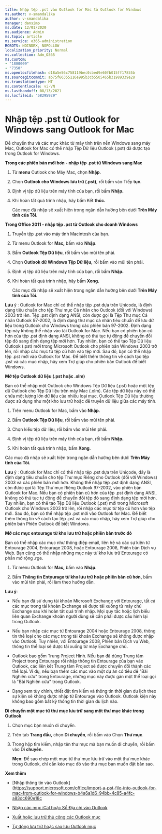 ```yaml
---
title: Nhập tệp .pst vào Outlook for Mac từ Outlook for Windows
ms.author: v-smandalika
author: v-smandalika
manager: dansimp
ms.date: 12/01/2020
ms.audience: Admin
ms.topic: article
ms.service: o365-administration
ROBOTS: NOINDEX, NOFOLLOW
localization_priority: Normal
ms.collection: Adm_O365
ms.custom:
- "1800009"
- "7350"
ms.openlocfilehash: d18a5e56c758119bec0cbed9e60fb015ff17855b
ms.sourcegitcommit: ab75f66355116e995b3cb5505465b31989339e28
ms.translationtype: MT
ms.contentlocale: vi-VN
ms.lasthandoff: 08/13/2021
ms.locfileid: "58295929"
---
```

# <a name="import-a-pst-file-from-outlook-for-windows-to-outlook-for-mac"></a>Nhập tệp .pst từ Outlook for Windows sang Outlook for Mac 

Để chuyển thư và các mục khác từ máy tính trên nền Windows sang máy Mac, Outlook for Mac có thể nhập Tệp Dữ liệu Outlook (.pst) đã được tạo trong Outlook for Windows.

**Trong các phiên bản mới hơn - nhập tệp .pst từ Windows sang Mac**

1. Từ **menu** Outlook cho Máy Mac, chọn **Nhập**.

2. Chọn **Outlook cho Windows lưu trữ (.pst),** rồi bấm vào Tiếp **tục.**

3. Định vị tệp dữ liệu trên máy tính của bạn, rồi bấm **Nhập.**

4. Khi hoàn tất quá trình nhập, hãy bấm Kết **thúc.**

   Các mục đã nhập sẽ xuất hiện trong ngăn dẫn hướng bên dưới **Trên Máy tính của Tôi.**


**Trong Office 2011 - nhập tệp .pst từ Outlook cho doanh Windows**

1. Truyền tệp .pst vào máy tính Macintosh của bạn.

2. Từ menu Outlook for **Mac,** bấm vào **Nhập**.

3. Bấm **Outlook Tệp Dữ liệu**, rồi bấm vào mũi tên phải.

4. Chọn **Outlook dữ Windows Tệp Dữ liệu**, rồi bấm vào mũi tên phải.

5. Định vị tệp dữ liệu trên máy tính của bạn, rồi bấm **Nhập.**

6. Khi hoàn tất quá trình nhập, hãy bấm **Xong.**

   Các mục đã nhập sẽ xuất hiện trong ngăn dẫn hướng bên dưới **Trên Máy tính của Tôi.**

**Lưu** ý : Outlook for Mac chỉ có thể nhập tệp .pst dựa trên Unicode, là định dạng tiêu chuẩn cho tệp Thư mục Cá nhân cho Outlook (đối với Windows) 2003 trở lên. Tệp .pst định dạng ANSI, còn được gọi là Tệp Thư mục Cá nhân Outlook 97-2002, là định dạng thư mục cá nhân tiêu chuẩn để lưu dữ liệu trong Outlook cho Windows trong các phiên bản 97-2002. Định dạng tệp này không thể nhập vào tài Outlook for Mac. Nếu bạn có phiên bản cũ hơn của tệp .pst định dạng ANSI, không có thủ tục tự động để chuyển đổi tệp đó sang định dạng tệp mới hơn. Tuy nhiên, bạn có thể tạo Tệp Dữ liệu Outlook (.pst) mới trong Microsoft Outlook cho phiên bản Windows 2003 trở lên, rồi nhập các mục từ tệp cũ hơn vào tệp mới. Sau đó, bạn có thể nhập tệp .pst mới vào Outlook for Mac. Để biết thêm thông tin về cách tạo tệp  .pst và các mục nhập, hãy xem Trợ giúp cho phiên bản Outlook để biết Windows.

**Mở tệp Outlook dữ liệu (.pst hoặc .olm)**

Bạn có thể nhập một Outlook cho Windows Tệp Dữ liệu (.pst) hoặc một tệp dữ Outlook cho Tệp Dữ liệu trên máy Mac (.olm). Các tệp dữ liệu này có thể chứa một lượng lớn dữ liệu của nhiều loại mục. Outlook Tệp Dữ liệu thường được sử dụng như một kho lưu trữ hoặc để truyền dữ liệu giữa các máy tính.

1. Trên menu Outlook for Mac, bấm vào **Nhập**.

2. Bấm **Outlook Tệp Dữ liệu**, rồi bấm vào mũi tên phải.

3. Chọn kiểu tệp dữ liệu, rồi bấm vào mũi tên phải.

4. Định vị tệp dữ liệu trên máy tính của bạn, rồi bấm **Nhập.**

5. Khi hoàn tất quá trình nhập, bấm **Xong.**

Các mục đã nhập sẽ xuất hiện trong ngăn dẫn hướng bên dưới **Trên Máy tính của Tôi.**

**Lưu** ý : Outlook for Mac chỉ có thể nhập tệp .pst dựa trên Unicode, đây là định dạng tiêu chuẩn cho tệp Thư mục Riêng cho Outlook (đối với Windows) 2003 và các phiên bản mới hơn. Không thể nhập tệp .pst định dạng ANSI, còn được gọi là Tệp Thư mục Riêng Outlook 97-2002, vào phiên bản Outlook for Mac. Nếu bạn có phiên bản cũ hơn của tệp .pst định dạng ANSI, không có thủ tục tự động để chuyển đổi tệp đó sang định dạng tệp mới hơn. Tuy nhiên, bạn có thể tạo Tệp Dữ liệu Outlook (.pst) mới trong Microsoft Outlook cho Windows 2003 trở lên, rồi nhập các mục từ tệp cũ hơn vào tệp mới. Sau đó, bạn có thể nhập tệp .pst mới vào Outlook for Mac. Để biết thêm thông tin về cách tạo tệp .pst và các mục nhập, hãy xem Trợ giúp cho phiên bản Phiên Outlook để biết Windows. 

**Mở các mục entourage từ kho lưu trữ hoặc phiên bản trước đó**

Bạn có thể nhập các mục như thông điệp email, liên hệ và các sự kiện từ Entourage 2004, Entourage 2008, hoặc Entourage 2008, Phiên bản Dịch vụ Web. Bạn cũng có thể nhập những mục này từ kho lưu trữ Entourage có phần mở rộng .rge.

1. Từ menu Outlook for **Mac,** bấm vào **Nhập**.

2. Bấm **Thông tin Entourage từ kho lưu trữ hoặc phiên bản cũ hơn,** bấm vào mũi tên phải, rồi làm theo hướng dẫn.

**Lưu ý**:
- Nếu bạn đã sử dụng tài khoản Microsoft Exchange với Entourage, tất cả các mục trong tài khoản Exchange sẽ được tải xuống từ máy chủ Exchange sau khi hoàn tất quá trình nhập. Mọi quy tắc hoặc lịch biểu liên quan Exchange khoản người dùng sẽ cần phải được cấu hình lại trong Outlook.

- Nếu bạn nhập các mục từ Entourage 2004 hoặc Entourage 2008, thông tin thể loại cho các mục trong tài khoản Exchange sẽ không được nhập vào Outlook. Tuy nhiên, với Entourage 2008, Phiên bản Dịch vụ Web, thông tin thể loại sẽ được tải xuống từ máy Exchange chủ.

- Outlook bao gồm Trung Project Hình. Nếu bạn đã dùng Trung tâm Project trong Entourage rồi nhập thông tin Entourage của bạn vào Outlook, các liên kết Trung tâm Project sẽ được chuyển đổi thành các thể loại. Ví dụ, nếu bạn thêm các mục vào một dự án có tiêu đề "Bài Nghiên cứu" trong Entourage, những mục này được gán một thể loại gọi là "Bài Nghiên cứu" trong Outlook.

- Dạng xem tùy chỉnh, thiết đặt tìm kiếm và thông tin thời gian du lịch theo sự kiện sẽ không được nhập từ Entourage vào Outlook. Outlook kiện này không bao gồm bất kỳ thông tin thời gian du lịch nào.

**Di chuyển một mục từ thư mục lưu trữ sang một thư mục khác trong Outlook**

1. Chọn mục bạn muốn di chuyển.

2. Trên tab **Trang đầu,** chọn **Di chuyển**, rồi bấm vào Chọn **Thư mục**.

3. Trong hộp tìm kiếm, nhập tên thư mục mà bạn muốn di chuyển, rồi bấm vào Di **chuyển.**

   **Mẹo**: Để sao chép một mục từ thư mục lưu trữ vào một thư mục khác trong Outlook, chỉ cần kéo mục đó vào thư mục bạn muốn đặt bản sao.

**Xem thêm**

- [Nhập thông tin vào Outlook] (https://support.microsoft.com/office/import-a-pst-file-into-outlook-for-mac-from-outlook-for-windows-b4a6a1d6-94bb-4c85-a4fc-a83dc690e18c

- [Nhập các mục iCal hoặc Sổ Địa chỉ vào Outlook](https://support.microsoft.com/office/import-ical-or-address-book-items-into-outlook-for-mac-0450a248-6a40-4f84-ba9c-6c545bc11639)


- [Xuất hoặc lưu trữ thủ công các Outlook mục](https://support.microsoft.com/office/export-items-to-an-archive-file-in-outlook-for-mac-281a62bf-cc42-46b1-9ad5-6bda80ca3106)

- [Tự động lưu trữ hoặc sao lưu Outlook mục](https://support.microsoft.com/office/automatically-archive-or-back-up-outlook-for-mac-items-441fcce5-2262-4b64-ac8c-fa949df989f5)
